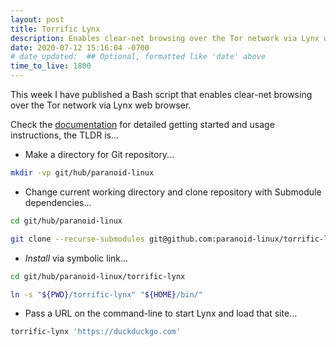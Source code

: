 ```yaml
---
layout: post
title: Torrific Lynx
description: Enables clear-net browsing over the Tor network via Lynx web browser
date: 2020-07-12 15:16:04 -0700
# date_updated:  ## Optional, formatted like 'date' above
time_to_live: 1800
---
```




This week I have published a Bash script that enables clear-net browsing over the Tor network via Lynx web browser.



Check the [documentation][documentation__torrific_lynx] for detailed getting started and usage instructions, the TLDR is...


- Make a directory for Git repository...


```bash
mkdir -vp git/hub/paranoid-linux
```


- Change current working directory and clone repository with Submodule dependencies...


```bash
cd git/hub/paranoid-linux

git clone --recurse-submodules git@github.com:paranoid-linux/torrific-lynx.git
```


- _Install_ via symbolic link...


```bash
cd git/hub/paranoid-linux/torrific-lynx

ln -s "${PWD}/torrific-lynx" "${HOME}/bin/"
```


- Pass a URL on the command-line to start Lynx and load that site...


```bash
torrific-lynx 'https://duckduckgo.com'
```



[documentation__torrific_lynx]: https://github.com/paranoid-linux/torrific-lynx/blob/main/.github/README.md "Repository documentation"

[source__torrific_lynx]: https://github.com/paranoid-linux/torrific-lynx "Repository source code"
